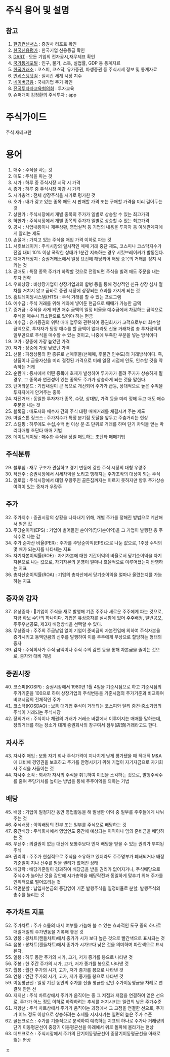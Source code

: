 # 주식 용어 및 설명

## 참고

1. [한경컨센서스](http://consensus.hankyung.com/) : 증권사 리포트 확인
2. [한국신용평가](https://www.kisrating.com/) : 한국기업 신용등급 확인
3. [DART](http://dart.fss.or.kr/) : 모든 기업의 전자공시,재무제표 확인
4. [국가통계포털](https://kosis.kr/index/index.do) : 인구, 물가, 소득, 실업률, GDP 등 통계자료
5. [한국거래소](http://www.krx.co.kr/main/main.jsp) : 코스피, 코스닥, 유가증권, 파생증권 등 주식시세 정보 및 통계자료
6. [인베스팅닷컴](https://kr.investing.com/) : 실시간 세계 시장 지수
7. [네이버금융](https://finance.naver.com/main/main.nhn) : 국내기업 주가 확인
8. [전국투자자교육협의회](https://www.kcie.or.kr/) : 투자교육
9. 슈퍼개미 김정환의 주식투자 : app

# 주식가이드
  주식 재테크란



# 용어

1. 매수 : 주식을 사는 것
2. 매도 : 주식을 파는 것
3. 시가 : 하루 중 주식시장 시작 시 가격
4. 종가 : 하루 중 주식시장 마감 시 가격
5. 시가총액 : 전체 상장주식을 시가로 평가한 것
6. 호가 : 내가 갖고 있는 종목 매도 시 판매할 가격 또는 구매할 가격을 미리 걸어두는 것
7. 상한가 : 주식시장에서 개별 종목의 주가가 일별로 상승할 수 있는 최고가격
8. 하한가 : 주식시장에서 개별 종목의 주가가 일별로 상승할 수 있는 최고가격
9. 공시 : 사업내용이나 재무상황, 영업실적 등 기업의 내용을 투자자 등 이해관계자에게 알리는 제도
10. 손절매 : 가지고 있는 주식을 매입 가격 이하로 파는 것
11. 서킷브레이커 : 주식시장의 일시적인 매매 거래 중단 제도, 코스피나 코스닥지수가 전일 대비 10% 이상 폭락한 상태가 1분간 지속하는 경우 서킷브레이커가 발동된다.
12. 매매거래정지 : 증권거래소에서 일정 요건에 해당되어 해당 종목의 거래를 정지 시키는 것
13. 공매도 : 특정 종목 주가가 하락할 것으로 전망되면 주식을 빌려 매도 주문을 내는 투자 전략
14. 우회상장 : 비상장기업이 상장기업과의 합병 등을 통해 정상적인 신규 상장 심사 절차를 거치지 않고 곧바로 증권 시장에 상장되는 효과를 가지게 되는 것
15. 홈트레이딩시스템(HTS) : 주식 거래를 할 수 있는 프로그램
16. 예수금 : 주식 거래를 위해 계좌에 넣어둔 현금으로 매매가 가능한 금액
17. 증거금 : 주식을 사게 되면 매수 금액의 일정 비율을 예수금에서 차감하는 금액으로 주식을 매수시 최소한으로 있어야 하는 현금
18. 미수금 : 유가증권의 위탁 매매 업무와 관련하여 증권회사가 고객으로부터 회수할 금액으로, 투자자가 당장 매수를 할 금액이 없더라도 신용 거래처럼 총 투자금액의 일부만으로 주식을 매수할 수 있는 것이고, 나중에 부족한 부분을 넣는 방식이다
19. 고가 : 장중에 가장 높았던 가격
20. 저가 : 장중에 가장 낮았던 가격
21. 선물 : 파생상품의 한 종류로 선매후물(선매매, 후물건 인수도)의 거래방식이다. 즉, 상품이나 금융자산을 미리 결정된 가격으로 미래 일정 시점에 인도, 인수할 것을 약속하는 거래
22. 순환매 : 증시에서 어떤 종목에 호재가 발생하여 투자자가 몰려 주가가 상승하게 될 경우, 그 종목과 연관성이 있는 종목도 주가가 상승하게 되는 것을 말한다.
23. 턴어라운드 : 기업내실이 큰 폭으로 개선되어 주가가 급등, 상대적으로 높은 수익을 투자자에게 안겨주는 종목
24. 자전거래 : 동일한 투자자가 종목, 수량, 상대방, 가격 등을 미리 정해 두고 매도·매수 주문을 내는 것
25. 블록딜 : 매도자와 매수자 간의 주식 대량 매매거래를 체결시켜 주는 제도
26. 마일스톤 징크스 : 주가지수가 특정 분기점 도달을 앞두고 주춤거리는 현상
27. 스캘핑 : 하루에도 수십,수백 번 이상 분·초 단위로 거래를 하며 단기 차익을 얻는 박리다매형 초단타 매매 기법
28. 데이트레이딩 : 매수한 주식을 당일 매도하는 초단타 매매기법

## 주식분류
29. 블루칩 : 재무 구조가 견실하고 경기 변동에 강한 주식 시장의 대형 우량주
30. 작전주 : 증권시장에서 시세차익을 노리고 행해지는 주가조작의 대상이 되는 주식
31. 옐로칩 : 주식시장에서 대형 우량주인 골든칩까지는 이르지 못하지만 향후 주가상승 여력이 있는 중저가 우량주

## 주가
32. 주가지수 : 증권시장의 상황을 나타내기 위해, 개별 주가를 정해진 방법으로 계산해서 얻은 값
33. 주당순이익(EPS) : 기업이 벌어들인 순이익(당기순이익)을 그 기업이 발행한 총 주식수로 나눈 값
34. 주가 순자산 비율(PER) : 주가를 주당순이익(EPS)으로 나눈 값으로, 1주당 수익의 몇 배가 되는지를 나타내는 지표
35. 자기자본이익률(ROE) : 자기자본에 대한 기간이익의 비율로서 당기순이익을 자기자본으로 나눈 값으로, 자기자본의 운영이 얼마나 효율적으로 이루어졌는지 반영하는 지표
36. 총자산순이익률(ROA) : 기업의 총자산에서 당기순이익을 얼마나 올렸는지를 가늠하는 지표
## 증자와 감자
37. 유상증자 : 기업이 주식을 새로 발행해 기존 주주나 새로운 주주에게 파는 것으로, 자금 확보 수단의 하나이다. 기업은 유상증자를 실시함에 있어 주주배정, 일반공모, 주주우선공모, 제3자 배정방식을 선택할 수 있다.
38. 무상증자 : 주주의 주금납입 없이 기업이 준비금의 자본전입에 의하여 주식자본을 증가시키고 동액만큼의 신주를 발행하여 이를 주주에게 무상으로 할당하는 형태의 증자
39. 감자 : 주식회사가 주식 금액이나 주식 수의 감면 등을 통해 자본금을 줄이는 것으로, 증자와 대비 개념
## 증권시장
40. 코스피(KOSPI) : 증권시장에서 1980년 1월 4일을 기준시점으로 하고 기준시점의 주가기준을 100으로 하여 상장기업의 주식변동을 기준시점의 주가기준과 비교하여 비교시점의 전체적인 주가
41. 코스닥(KOSDAQ) : 보통 대기업 주식이 거래되는 코스피와 달리 중견·중소기업의 주식이 거래되는 주식시장
42. 장외거래 : 주식이나 채권의 거래가 거래소 바깥에서 이루어지는 매매를 말하는데, 장외거래를 하는 장소가 대개 증권회사의 창구여서 점두(店頭)거래라고도 한다.
## 자사주
43. 자사주 매입 : 보통 자기 회사 주식가격이 지나치게 낮게 평가됐을 때 적대적 M&A에 대비해 경영권을 보호하고 주가를 안정시키기 위해 기업이 자기자금으로 자기회사 주식을 사들이는 것
44. 자사주 소각 : 회사가 자사의 주식을 취득하여 이것을 소각하는 것으로, 발행주식수를 줄여 주당가치를 높이는 방법을 통해 주주이익을 꾀하는 기법

## 배당
45. 배당 : 기업이 일정기간 동안 영업활동을 해 발생한 이익 중 일부를 주주들에게 나눠 주는 것
46. 주식배당 : 이익배당의 전부 또는 일부를 주식으로 배당하는 것
47. 중간배당 : 주식회사에서 영업연도 중간에 예상되는 이익이나 임의 준비금을 배당하는 것
48. 우선주 : 의결권이 없는 대신에 보통주보다 먼저 배당을 받을 수 있는 권리가 부여된 주식
49. 권리락 : 주주가 현실적으로 주식을 소유하고 있더라도 주주명부가 폐쇄되거나 배정기준일이 지나 신주를 받을 권리가 없어진 상태
50. 배당락 : 배당기준일이 경과하여 배당금을 받을 권리가 없어지거나, 주식배당으로 주식수가 늘어난 것을 감안해 시가총액을 배당락전과 동일하게 맞추기 위해 주가를 인위적으로 떨어뜨리는 것
51. 액면분할 : 납입자본금의 증감없이 기존 발행주식을 일정비율로 분할, 발행주식의 총수를 늘리는 것

## 주가차트 지표
52. 주가차트 : 주가 흐름의 대세 여부를 가늠해 볼 수 있는 효과적인 도구 중의 하나로 매일매일의 주가변동을 기록해 놓은 것
53. 양봉 : 봉차트(캔들차트)에서 종가가 시가 보다 높은 것으로 빨간색으로 표시되는 것
54. 음봉 : 봉차트(캔들차트)에서 종가가 시가보다 낮은 것을 의미하며 파란색으로 표시된다.
55. 일봉 : 하루 동안 주가의 시가, 고가, 저가 종가를 봉으로 나타낸 것
56. 주봉 : 한 주간 주가의 시가, 고가, 저가 종가를 봉으로 나타낸 것
57. 월봉 : 월간 주가의 시가, 고가, 저가 종가를 봉으로 나타낸 것
58. 연봉 : 연간 주가의 시가, 고가, 저가 종가를 봉으로 나타낸 것
59. 이동평균선 : 일정 기간 동안의 주가를 산술 평균한 값인 주가이동평균을 차례로 연결해 만든 선
60. 지지선 : 주식 차트상에서 주가가 움직이는 중 그 저점과 저점을 연결하여 얻은 선으로, 주가가 어느 정도 이하로 하락하려는 추세를 저지시키는 일련의 낮은 주가수준
61. 저항선 : 주식 차트상에서 주가가 움직이는 과정에서 그 고점을 연결한 선으로, 주가가 어느 정도 이상으로 상승하려는 추세를 저지시키는 일련의 높은 주가 수준
62. 골든크로스 : 주가를 기술적으로 분석하여 예측하는 지표의 하나로 주가나 거래량의 단기 이동평균선이 중장기 이동평균선을 아래에서 위로 돌파해 올라가는 현상
63. 데드크로스 : 주식시장에서 주가의 단기이동평균선이 중장기이동평균선을 아래로 뚫는 현상


ㅈ









